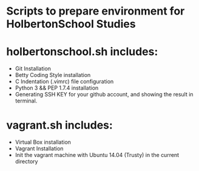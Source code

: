 # Scripts to prepare environment for HolbertonSchool Studies

# holbertonschool.sh includes:
- Git Installation
- Betty Coding Style installation
- C Indentation (.vimrc) file configuration
- Python 3 && PEP 1.7.4 installation 
- Generating SSH KEY for your github account, and showing the result in terminal.

# vagrant.sh includes:
- Virtual Box installation
- Vagrant Installation 
- Init the vagrant machine with Ubuntu 14.04 (Trusty)  in the current directory
